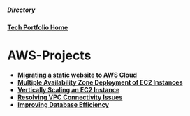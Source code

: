<h5>Directory</h5> 

<b>[Tech Portfolio Home](https://github.com/Jays1115/Jalen-Smith.git)</b>

# AWS-Projects
- <b>[Migrating a static website to AWS Cloud](https://github.com/Jays1115/Migrating-a-static-website-to-AWS-Cloud.git)</b>
- <b>[Multiple Availability Zone Deployment of EC2 Instances](https://github.com/Jays1115/Multi-AZ-EC2-Deployment.git)</b>
- <b>[Vertically Scaling an EC2 Instance](https://github.com/Jays1115/Vertically-Scaling-an-EC2-Instance.git)</b>
- <b>[Resolving VPC Connectivity Issues](https://github.com/Jays1115/Resolving-VPC-Connectivity-Issues.git)</b>
- <b>[Improving Database Efficiency](https://github.com/Jays1115/Improving-Database-Efficiency.git)</b>

